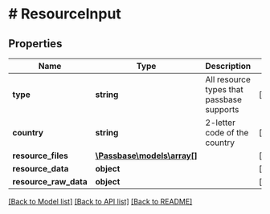 # # ResourceInput

## Properties

Name | Type | Description | Notes
------------ | ------------- | ------------- | -------------
**type** | **string** | All resource types that passbase supports | [optional]
**country** | **string** | 2-letter code of the country | [optional]
**resource_files** | [**\Passbase\models\array[]**](array.md) |  | [optional]
**resource_data** | **object** |  | [optional]
**resource_raw_data** | **object** |  | [optional]

[[Back to Model list]](../../README.md#models) [[Back to API list]](../../README.md#endpoints) [[Back to README]](../../README.md)

